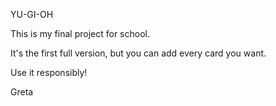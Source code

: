 YU-GI-OH

This is my final project for school.

It's the first full version, but you can add every card you want.

Use it responsibly!

Greta
